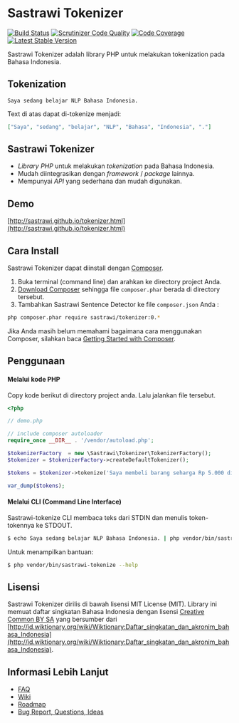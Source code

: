 Sastrawi Tokenizer
==========================

[![Build Status](https://travis-ci.org/sastrawi/tokenizer.svg?branch=master)](https://travis-ci.org/sastrawi/tokenizer) [![Scrutinizer Code Quality](https://scrutinizer-ci.com/g/sastrawi/tokenizer/badges/quality-score.png?b=master)](https://scrutinizer-ci.com/g/sastrawi/tokenizer/?branch=master) [![Code Coverage](https://scrutinizer-ci.com/g/sastrawi/tokenizer/badges/coverage.png?b=master)](https://scrutinizer-ci.com/g/sastrawi/tokenizer/?branch=master) [![Latest Stable Version](https://poser.pugx.org/sastrawi/tokenizer/v/stable.png)](https://packagist.org/packages/sastrawi/tokenizer)


Sastrawi Tokenizer adalah library PHP untuk melakukan tokenization pada Bahasa Indonesia.


Tokenization
-----------------

    Saya sedang belajar NLP Bahasa Indonesia.

Text di atas dapat di-tokenize menjadi:

```json
["Saya", "sedang", "belajar", "NLP", "Bahasa", "Indonesia", "."]
```

Sastrawi Tokenizer
--------------------------

- _Library PHP_ untuk melakukan _tokenization_ pada Bahasa Indonesia.
- Mudah diintegrasikan dengan _framework_ / _package_ lainnya.
- Mempunyai _API_ yang sederhana dan mudah digunakan.

Demo
----
[http://sastrawi.github.io/tokenizer.html](http://sastrawi.github.io/tokenizer.html)


Cara Install
-------------

Sastrawi Tokenizer dapat diinstall dengan [Composer](https://getcomposer.org).

1. Buka terminal (command line) dan arahkan ke directory project Anda.
2. [Download Composer](https://getcomposer.org/download/) sehingga file `composer.phar` berada di directory tersebut.
3. Tambahkan Sastrawi Sentence Detector ke file `composer.json` Anda :

```bash
php composer.phar require sastrawi/tokenizer:0.*
```

Jika Anda masih belum memahami bagaimana cara menggunakan Composer, silahkan baca [Getting Started with Composer](https://getcomposer.org/doc/00-intro.md).


Penggunaan
-----------

#### Melalui kode PHP

Copy kode berikut di directory project anda. Lalu jalankan file tersebut.

```php
<?php

// demo.php

// include composer autoloader
require_once __DIR__ . '/vendor/autoload.php';

$tokenizerFactory  = new \Sastrawi\Tokenizer\TokenizerFactory();
$tokenizer = $tokenizerFactory->createDefaultTokenizer();

$tokens = $tokenizer->tokenize('Saya membeli barang seharga Rp 5.000 di Jl. Prof. Soepomo no. 67.');

var_dump($tokens);

```

#### Melalui CLI (Command Line Interface)

Sastrawi-tokenize CLI membaca teks dari STDIN dan menulis token-tokennya ke STDOUT.

```sh
$ echo Saya sedang belajar NLP Bahasa Indonesia. | php vendor/bin/sastrawi-tokenize
```

Untuk menampilkan bantuan:

```sh
$ php vendor/bin/sastrawi-tokenize --help
```

Lisensi
--------

Sastrawi Tokenizer dirilis di bawah lisensi MIT License (MIT).
Library ini memuat daftar singkatan Bahasa Indonesia dengan lisensi [Creative Common BY SA](https://creativecommons.org/licenses/by-sa/3.0/deed.id) yang bersumber dari [http://id.wiktionary.org/wiki/Wiktionary:Daftar_singkatan_dan_akronim_bahasa_Indonesia](http://id.wiktionary.org/wiki/Wiktionary:Daftar_singkatan_dan_akronim_bahasa_Indonesia).


Informasi Lebih Lanjut
----------------------

- [FAQ](https://github.com/sastrawi/tokenizer/wiki/FAQ)
- [Wiki](https://github.com/sastrawi/tokenizer/wiki)
- [Roadmap](https://github.com/sastrawi/tokenizer/issues/milestones)
- [Bug Report, Questions, Ideas](https://github.com/sastrawi/tokenizer/issues)
